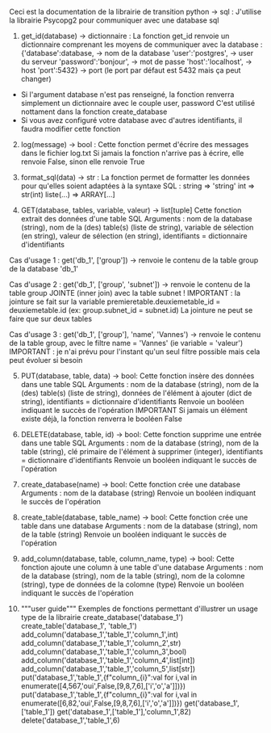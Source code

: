 Ceci est la documentation de la librairie de transition python -> sql :
J'utilise la librairie Psycopg2 pour communiquer avec une database sql


1. get_id(database) -> dictionnaire :
La fonction get_id renvoie un dictionnaire comprenant les moyens de communiquer avec la database :
    {'database':database,    -> nom de la database
    'user':'postgres',      -> user du serveur
    'password':'bonjour',   -> mot de passe
    'host':'localhost',     -> host
    'port':5432}            -> port (le port par défaut est 5432 mais ça peut changer)

- Si l'argument database n'est pas renseigné, la fonction renverra simplement un dictionnaire avec le couple user, password
  C'est utilisé nottament dans la fonction create_database
- Si vous avez configuré votre database avec d'autres identifiants, il faudra modifier cette fonction


2. log(message) -> bool :
Cette fonction permet d'écrire des messages dans le fichier log.txt
Si jamais la fonction n'arrive pas à écrire, elle renvoie False, sinon elle renvoie True


3. format_sql(data) -> str :
La fonction permet de formatter les données pour qu'elles soient adaptées à la syntaxe SQL :
string => 'string'
int => str(int)
liste(...) => ARRAY[...]


4. GET(database, tables, variable, valeur) -> list[tuple]
Cette fonction extrait des données d'une table SQL
Arguments : nom de la database (string), nom de la (des) table(s) (liste de string), variable de sélection (en string), valeur de sélection (en string), identifiants = dictionnaire d'identifiants

Cas d'usage 1 :
get('db_1', ['group']) -> renvoie le contenu de la table group de la database 'db_1'

Cas d'usage 2 :
get('db_1', ['group', 'subnet']) -> renvoie le contenu de la table group JOINTE (inner join) avec la table subnet !
IMPORTANT : la jointure se fait sur la variable premieretable.deuxiemetable_id = deuxiemetable.id 
(ex: group.subnet_id = subnet.id)
La jointure ne peut se faire que sur deux tables

Cas d'usage 3 :
get('db_1', ['group'], 'name', 'Vannes') -> renvoie le contenu de la table group, avec le filtre name = 'Vannes' (ie variable = 'valeur')
IMPORTANT : je n'ai prévu pour l'instant qu'un seul filtre possible mais cela peut évoluer si besoin


5. PUT(database, table, data) -> bool:
Cette fonction insère des données dans une table SQL
Arguments : nom de la database (string), nom de la (des) table(s) (liste de string), données de l'élément à ajouter (dict de string), identifiants = dictionnaire d'identifiants
Renvoie un booléen indiquant le succès de l'opération
IMPORTANT Si jamais un élément existe déjà, la fonction renverra le booléen False


6. DELETE(database, table, id) -> bool:
Cette fonction supprime une entrée dans une table SQL
Arguments : nom de la database (string), nom de la table (string), clé primaire de l'élément à supprimer (integer), identifiants = dictionnaire d'identifiants
Renvoie un booléen indiquant le succès de l'opération


7. create_database(name) -> bool:
Cette fonction crée une database
Arguments : nom de la database (string)
Renvoie un booléen indiquant le succès de l'opération


8. create_table(database, table_name) -> bool:
Cette fonction crée une table dans une database
Arguments : nom de la database (string), nom de la table (string)
Renvoie un booléen indiquant le succès de l'opération


9. add_column(database, table, column_name, type) -> bool:
Cette fonction ajoute une column à une table d'une database
Arguments : nom de la database (string), nom de la table (string), nom de la colomne (string), type de données de la colomne (type)
Renvoie un booléen indiquant le succès de l'opération


10. """user guide"""
Exemples de fonctions permettant d'illustrer un usage type de la librairie
    create_database('database_1')
    create_table('database_1', 'table_1')
    add_column('database_1','table_1','column_1',int)
    add_column('database_1','table_1','column_2',str)
    add_column('database_1','table_1','column_3',bool)
    add_column('database_1','table_1','column_4',list[int])
    add_column('database_1','table_1','column_5',list[str])
    put('database_1','table_1',{f"column_{i}":val for i,val in enumerate([4,567,'oui',False,[9,8,7,6],['i','o','a']])})
    put('database_1','table_1',{f"column_{i}":val for i,val in enumerate([6,82,'oui',False,[9,8,7,6],['i','o','a']])})
    get('database_1',['table_1'])
    get('database_1',['table_1'],'column_1',82)
    delete('database_1','table_1',6)
